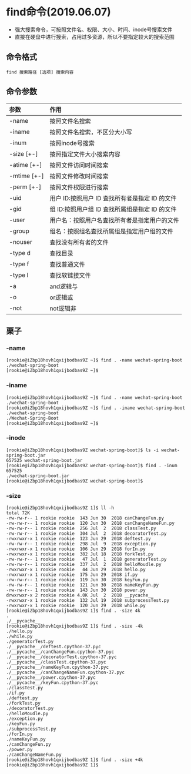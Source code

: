# find命令(2019.06.07)

- 强大搜索命令，可按照文件名、权限、大小、时间、inode号搜索文件
- 直接在硬盘中进行搜索，占用过多资源，所以不要指定较大的搜索范围

## 命令格式

`find 搜索路径 [选项] 搜索内容`

## 命令参数

| 参数 | 作用 | 
| :--- | :--- |
| -name | 按照文件名搜索 |
| -iname | 按照文件名搜索，不区分大小写 |
| -inum | 按照inode号搜索 |
| -size [+-] | 按照指定文件大小搜索内容 |
| -atime [+-] | 按照文件访问时间搜索 |
| -mtime [+-] | 按照文件修改时间搜索 |
| -perm [+-] | 按照文件权限进行搜索 |
|-uid |用户 ID:按照用户 ID 査找所有者是指定 ID 的文件|
|-gid |组 ID:按照用户组 ID 査找所属组是指定 ID 的文件|
|-user| 用户名：按照用户名査找所有者是指定用户的文件|
|-group |组名：按照组名査找所属组是指定用户组的文件|
|-nouser|査找没有所有者的文件|
|-type d|查找目录|
|-type f|查找普通文件|
|-type l|查找软链接文件|
|-a|and逻辑与|
|-o|or逻辑或|
|-not|not逻辑非|


## 栗子

### -name

    [rookie@iZbp18hovh1qxijbodbas9Z ~]$ find . -name wechat-spring-boot
    ./wechat-spring-boot
    [rookie@iZbp18hovh1qxijbodbas9Z ~]$ 
    
### -iname

    [rookie@iZbp18hovh1qxijbodbas9Z ~]$ find . -name wechat-spring-boot
    ./wechat-spring-boot
    [rookie@iZbp18hovh1qxijbodbas9Z ~]$ find . -iname wechat-spring-boot
    ./wechat-spring-boot
    ./Wechat-Spring-Boot
    [rookie@iZbp18hovh1qxijbodbas9Z ~]$ 
    
### -inode

    [rookie@iZbp18hovh1qxijbodbas9Z wechat-spring-boot]$ ls -i wechat-spring-boot.jar
    657525 wechat-spring-boot.jar
    [rookie@iZbp18hovh1qxijbodbas9Z wechat-spring-boot]$ find . -inum 657525
    ./wechat-spring-boot.jar
    [rookie@iZbp18hovh1qxijbodbas9Z wechat-spring-boot]$ 

### -size

    [rookie@iZbp18hovh1qxijbodbas9Z 1]$ ll -h 
    total 72K
    -rw-rw-r-- 1 rookie rookie  143 Jun 30  2018 canChangeFun.py
    -rw-rw-r-- 1 rookie rookie  120 Jun 30  2018 canChangeNameFun.py
    -rw-rw-r-- 1 rookie rookie  256 Jul  2  2018 classTest.py
    -rw-rw-r-- 1 rookie rookie  304 Jul  2  2018 decoratorTest.py
    -rwxrwxr-x 1 rookie rookie  123 Jun 29  2018 deftest.py
    -rw-rw-r-- 1 rookie rookie  298 Jul  9  2018 exception.py
    -rwxrwxr-x 1 rookie rookie  106 Jun 29  2018 forIn.py
    -rwxrwxr-x 1 rookie rookie  382 Jul 18  2018 forkTest.py
    -rw-rw-r-- 1 rookie rookie   47 Jul  1  2018 generatorTest.py
    -rw-rw-r-- 1 rookie rookie  337 Jul  2  2018 helloMoudle.py
    -rwxrwxr-x 1 rookie rookie   44 Jun 29  2018 hello.py
    -rwxrwxr-x 1 rookie rookie  175 Jun 29  2018 if.py
    -rw-rw-r-- 1 rookie rookie  119 Jun 30  2018 keyFun.py
    -rw-rw-r-- 1 rookie rookie  121 Jun 30  2018 nameKeyFun.py
    -rw-rw-r-- 1 rookie rookie  143 Jun 30  2018 power.py
    drwxrwxr-x 2 rookie rookie 4.0K Jul  2  2018 __pycache__
    -rwxrwxr-x 1 rookie rookie  132 Jul 19  2018 subprocessTest.py
    -rwxrwxr-x 1 rookie rookie  120 Jun 29  2018 while.py
    [rookie@iZbp18hovh1qxijbodbas9Z 1]$ find . -size 4k
    .
    ./__pycache__
    [rookie@iZbp18hovh1qxijbodbas9Z 1]$ find . -size -4k
    ./hello.py
    ./while.py
    ./generatorTest.py
    ./__pycache__/deftest.cpython-37.pyc
    ./__pycache__/canChangeFun.cpython-37.pyc
    ./__pycache__/decoratorTest.cpython-37.pyc
    ./__pycache__/classTest.cpython-37.pyc
    ./__pycache__/nameKeyFun.cpython-37.pyc
    ./__pycache__/canChangeNameFun.cpython-37.pyc
    ./__pycache__/power.cpython-37.pyc
    ./__pycache__/keyFun.cpython-37.pyc
    ./classTest.py
    ./if.py
    ./deftest.py
    ./forkTest.py
    ./decoratorTest.py
    ./helloMoudle.py
    ./exception.py
    ./keyFun.py
    ./subprocessTest.py
    ./forIn.py
    ./nameKeyFun.py
    ./canChangeFun.py
    ./power.py
    ./canChangeNameFun.py
    [rookie@iZbp18hovh1qxijbodbas9Z 1]$ find . -size +4k
    [rookie@iZbp18hovh1qxijbodbas9Z 1]$ 


